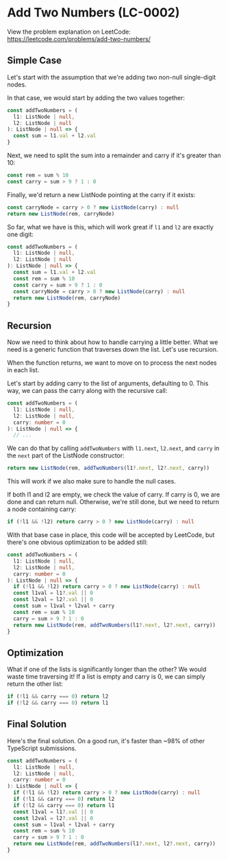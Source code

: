 # Add Two Numbers (LC-0002)

View the problem explanation on LeetCode: <https://leetcode.com/problems/add-two-numbers/>

## Simple Case

Let's start with the assumption that we're adding two non-null single-digit nodes.

In that case, we would start by adding the two values together:

```ts
const addTwoNumbers = (
  l1: ListNode | null,
  l2: ListNode | null
): ListNode | null => {
  const sum = l1.val + l2.val
}
```

Next, we need to split the sum into a remainder and carry if it's greater than 10:

```ts
const rem = sum % 10
const carry = sum > 9 ? 1 : 0
```

Finally, we'd return a new ListNode pointing at the carry if it exists:

```ts
const carryNode = carry > 0 ? new ListNode(carry) : null
return new ListNode(rem, carryNode)
```

So far, what we have is this, which will work great if `l1` and `l2` are exactly one digit:

```ts
const addTwoNumbers = (
  l1: ListNode | null,
  l2: ListNode | null
): ListNode | null => {
  const sum = l1.val + l2.val
  const rem = sum % 10
  const carry = sum > 9 ? 1 : 0
  const carryNode = carry > 0 ? new ListNode(carry) : null
  return new ListNode(rem, carryNode)
}
```

## Recursion

Now we need to think about how to handle carrying a little better. What we need is a generic function that traverses down the list. Let's use recursion.

When the function returns, we want to move on to process the next nodes in each list.

Let's start by adding carry to the list of arguments, defaulting to 0. This way, we can pass the carry along with the recursive call:

```ts
const addTwoNumbers = (
  l1: ListNode | null,
  l2: ListNode | null,
  carry: number = 0
): ListNode | null => {
  // ...
```

We can do that by calling `addTwoNumbers` with `l1.next`, `l2.next`, and `carry` in the `next` part of the ListNode constructor:

```ts
return new ListNode(rem, addTwoNumbers(l1?.next, l2?.next, carry))
```

This will work if we also make sure to handle the null cases.

If both l1 and l2 are empty, we check the value of carry. If carry is 0, we are done and can return null. Otherwise, we're still done, but we need to return a node containing carry:

```ts
if (!l1 && !l2) return carry > 0 ? new ListNode(carry) : null
```

With that base case in place, this code will be accepted by LeetCode, but there's one obvious optimization to be added still:

```ts
const addTwoNumbers = (
  l1: ListNode | null,
  l2: ListNode | null,
  carry: number = 0
): ListNode | null => {
  if (!l1 && !l2) return carry > 0 ? new ListNode(carry) : null
  const l1val = l1?.val || 0
  const l2val = l2?.val || 0
  const sum = l1val + l2val + carry
  const rem = sum % 10
  carry = sum > 9 ? 1 : 0
  return new ListNode(rem, addTwoNumbers(l1?.next, l2?.next, carry))
}
```

## Optimization

What if one of the lists is significantly longer than the other? We would waste time traversing it! If a list is empty and carry is 0, we can simply return the other list:

```ts
if (!l1 && carry === 0) return l2
if (!l2 && carry === 0) return l1
```

## Final Solution

Here's the final solution. On a good run, it's faster than ~98% of other TypeScript submissions.

```ts
const addTwoNumbers = (
  l1: ListNode | null,
  l2: ListNode | null,
  carry: number = 0
): ListNode | null => {
  if (!l1 && !l2) return carry > 0 ? new ListNode(carry) : null
  if (!l1 && carry === 0) return l2
  if (!l2 && carry === 0) return l1
  const l1val = l1?.val || 0
  const l2val = l2?.val || 0
  const sum = l1val + l2val + carry
  const rem = sum % 10
  carry = sum > 9 ? 1 : 0
  return new ListNode(rem, addTwoNumbers(l1?.next, l2?.next, carry))
}
```
